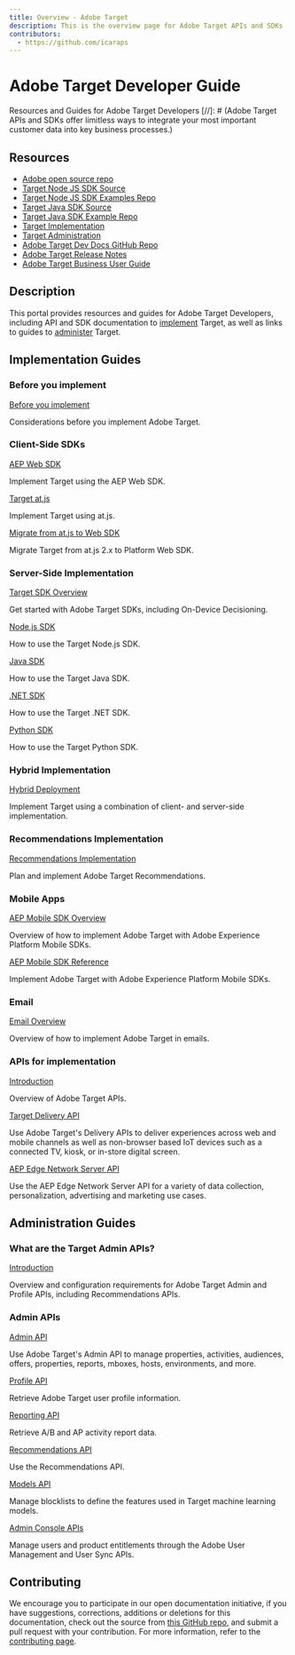 ```yaml
---
title: Overview - Adobe Target
description: This is the overview page for Adobe Target APIs and SDKs
contributors:
  - https://github.com/icaraps
---
```


<Hero slots="heading, text"/>

# Adobe Target Developer Guide

Resources and Guides for Adobe Target Developers
[//]: # (Adobe Target APIs and SDKs offer limitless ways to integrate your most important customer data into key business processes.)

<Resources slots="heading, links"/>

## Resources

* [Adobe open source repo](https://github.com/adobe)
* [Target Node JS SDK Source](https://github.com/adobe/target-nodejs-sdk)
* [Target Node JS SDK Examples Repo](https://github.com/adobe/target-nodejs-sdk-samples)
* [Target Java SDK Source](https://github.com/adobe/target-java-sdk)
* [Target Java SDK Example Repo](https://github.com/adobe/target-java-sdk-samples)
* [Target Implementation](./before-implement/)
* [Target Administration](./before-administer/)
* [Adobe Target Dev Docs GitHub Repo](https://github.com/AdobeDocs/target-developers)
* [Adobe Target Release Notes](https://experienceleague.adobe.com/docs/target/using/release-notes/release-notes.html)
* [Adobe Target Business User Guide](https://experienceleague.adobe.com/docs/target/using/target-home.html)

## Description

This portal provides resources and guides for Adobe Target Developers, including API and SDK documentation to [implement](#implementation-guides) Target, as well as links to guides to [administer](#administration-guides) Target.

## Implementation Guides

<DiscoverBlock slots="heading, link, text"/>

### Before you implement

[Before you implement](before-implement/)

Considerations before you implement Adobe Target.

<DiscoverBlock slots="heading, link, text"/>

### Client-Side SDKs

[AEP Web SDK](https://experienceleague.adobe.com/docs/experience-platform/edge/personalization/adobe-target/target-overview.html)

Implement Target using the AEP Web SDK.

<DiscoverBlock slots="link, text"/>

[Target at.js](implement/client-side/)

Implement Target using at.js.

<DiscoverBlock slots="link, text"/>

[Migrate from at.js to Web SDK](https://experienceleague.adobe.com/docs/platform-learn/migrate-target-to-websdk/introduction.html)

Migrate Target from at.js 2.x to Platform Web SDK.

<DiscoverBlock slots="heading, link, text"/>

### Server-Side Implementation

[Target SDK Overview](implement/server-side/)

Get started with Adobe Target SDKs, including On-Device Decisioning.

<DiscoverBlock slots="link, text"/>

[Node.js SDK](implement/server-side/node-js/)

How to use the Target Node.js SDK.

<DiscoverBlock slots= "link, text"/>

[Java SDK](implement/server-side/java/)

How to use the Target Java SDK.

<DiscoverBlock slots="link, text"/>

[.NET SDK](implement/server-side/net/)

How to use the Target .NET SDK.

<DiscoverBlock slots="link, text"/>

[Python SDK](implement/server-side/python/)

How to use the Target Python SDK.

<DiscoverBlock slots= "heading, link, text"/>

### Hybrid Implementation

[Hybrid Deployment](implement/hybrid/)

Implement Target using a combination of client- and server-side implementation.

<DiscoverBlock slots= "heading, link, text"/>

### Recommendations Implementation

[Recommendations Implementation](implement/recommendations/)

Plan and implement Adobe Target Recommendations.

<DiscoverBlock slots="heading, link, text"/>

### Mobile Apps

[AEP Mobile SDK Overview](implement/mobile/)

Overview of how to implement Adobe Target with Adobe Experience Platform Mobile SDKs.

<DiscoverBlock slots= "link, text"/>

[AEP Mobile SDK Reference](https://developer.adobe.com/client-sdks/documentation/)

Implement Adobe Target with Adobe Experience Platform Mobile SDKs.

<DiscoverBlock slots="heading, link, text"/>

### Email

[Email Overview](implement/email/)

Overview of how to implement Adobe Target in emails.

<DiscoverBlock slots="heading, link, text"/>

### APIs for implementation

[Introduction](before-administer/)

Overview of Adobe Target APIs.

<DiscoverBlock slots="link, text"/>

[Target Delivery API](implement/delivery-api/)

Use Adobe Target's Delivery APIs to deliver experiences across web and mobile channels as well as non-browser based IoT devices such as a connected TV, kiosk, or in-store digital screen.

<DiscoverBlock slots="link, text"/>

[AEP Edge Network Server API](https://experienceleague.adobe.com/docs/experience-platform/edge-network-server-api/overview.html)

Use the AEP Edge Network Server API for a variety of data collection, personalization, advertising and marketing use cases.

## Administration Guides

<DiscoverBlock slots="heading, link, text"/>

### What are the Target Admin APIs?

[Introduction](before-administer/)

Overview and configuration requirements for Adobe Target Admin and Profile APIs, including Recommendations APIs.

<DiscoverBlock slots="heading, link, text"/>

### Admin APIs

[Admin API](administer/admin-api/)

Use Adobe Target's Admin API to manage properties, activities, audiences, offers, properties, reports, mboxes, hosts, environments, and more.

<DiscoverBlock slots="link, text"/>

[Profile API](https://developers.adobetarget.com/api/#profiles)

Retrieve Adobe Target user profile information.

<DiscoverBlock slots="link, text"/>

[Reporting API](/administer/admin-api/#tag/Reports)

Retrieve A/B and AP activity report data.

<DiscoverBlock slots="link, text"/>

[Recommendations API](http://developers.adobetarget.com/api/recommendations/)

Use the Recommendations API.

<DiscoverBlock slots="link, text"/>

[Models API](administer/models-api/)

Manage blocklists to define the features used in Target machine learning models.

<DiscoverBlock slots="link, text"/>

[Admin Console APIs](https://developer.adobe.com/umapi/)

Manage users and product entitlements through the Adobe User Management and User Sync APIs.

## Contributing

We encourage you to participate in our open documentation initiative, if you have suggestions, corrections, additions
or deletions for this documentation, check out the source from [this GitHub repo](https://github.com/adobe/gatsby-theme-spectrum-example), and submit a pull
request with your contribution. For more information, refer to the [contributing page](support/contribute/).
